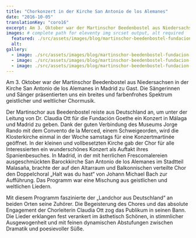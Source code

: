 ```yaml
---
title: "Chorkonzert in der Kirche San Antonio de los Alemanes"
date: "2016-10-05"
translationKey: "coro16"
excerpt: Am 3. Oktober war der Martinschor Beedenbostel aus Niedersachsen in der Kirche San Antonio de los Alemanes in Madrid zu Gast.
images: # complete path for eleventy img srcset output, alt required
  featured: ./src/assets/images/blog/martinschor-beedenbostel-fundacion-goethe-2016-11.jpg
  alt:
gallery:
  - image: ./src/assets/images/blog/martinschor-beedenbostel-fundacion-goethe-2016-06.jpg
  - image: ./src/assets/images/blog/martinschor-beedenbostel-fundacion-goethe-2016-03.jpg
  - image: ./src/assets/images/blog/martinschor-beedenbostel-fundacion-goethe-2016-10.jpg
---
```


Am 3. Oktober war der Martinschor Beedenbostel aus Niedersachsen in der Kirche San Antonio de los Alemanes in Madrid zu Gast. Die Sängerinnen und Sänger präsentierten uns ein breites und farbenfrohes Spektrum geistlicher und weltlicher Chormusik.

Der Martinschor aus Beedenbostel reiste aus Deutschland an, um unter der Leitung von Dr. Claudia Ott für die Fundación Goethe ein Konzert in Málaga und Madrid zu geben. Dank der guten Verbindung des Museums Jorge Rando mit dem Convento de la Merced, einem Schweigeorden, wird die Klosterkirche einmal in der Woche samstags für eine Konzertmartinée geöffnet. In der kleinen und vollbesetzten Kirche gab der Chor für alle Interessierten ein wunderschönes Konzert als Auftakt ihres Spanienbesuches. In Madrid, in der mit herrlichen Frescomalereien ausgeschmückten Barockkirche San Antonio de los Alemanes im Stadtteil Malasaña, brachte der auf den Altarraum und Balkonnischen verteilte Chor den Doppelchoral „Halt was du hast“ von Johann Michael Bach zur Aufführung. Das Programm war eine Mischung aus geistlichen und weltlichen Liedern.

Mit diesem Programm faszinierte der „Landchor aus Deutschland“ an beiden Orten seine Zuhörer. Die Begeisterung des Chores und das absolute Engagement der Chorleiterin Claudia Ott zog das Publikum in seinen Bann. Die Lieder erklangen fest verankert im ästhetisch Schönen, in stimmlicher Ausgewogenheit und mit feinen dynamischen Abstufungen zwischen Dramatik und poesievoller Süße.
